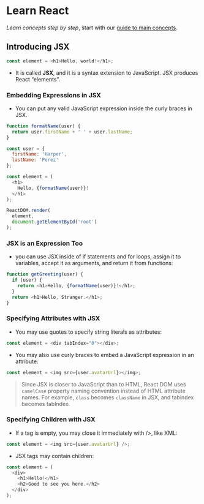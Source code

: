 # Learn React


*Learn concepts step by step*, start with our [guide to main concepts](https://reactjs.org/docs/getting-started.html#learn-react).

## Introducing JSX
```javascript
const element = <h1>Hello, world!</h1>;
```
* It is called **JSX**, and it is a syntax extension to JavaScript. JSX produces React “elements”. 

### Embedding Expressions in JSX
* You can put any valid JavaScript expression inside the curly braces in JSX.
```javascript
function formatName(user) {
  return user.firstName + ' ' + user.lastName;
}

const user = {
  firstName: 'Harper',
  lastName: 'Perez'
};

const element = (
  <h1>
    Hello, {formatName(user)}!
  </h1>
);

ReactDOM.render(
  element,
  document.getElementById('root')
);
```

### JSX is an Expression Too
* you can use JSX inside of if statements and for loops, assign it to variables, accept it as arguments, and return it from functions:
```javascript
function getGreeting(user) {
  if (user) {
    return <h1>Hello, {formatName(user)}!</h1>;
  }
  return <h1>Hello, Stranger.</h1>;
}
```

### Specifying Attributes with JSX
* You may use quotes to specify string literals as attributes:
```javascript
const element = <div tabIndex="0"></div>;
```

* You may also use curly braces to embed a JavaScript expression in an attribute:
```javascript
const element = <img src={user.avatarUrl}></img>;
```

>Since JSX is closer to JavaScript than to HTML, React DOM uses ```camelCase``` property naming convention instead of HTML attribute names.
>For example, ```class``` becomes ```className``` in JSX, and tabindex becomes tabIndex.

### Specifying Children with JSX

* If a tag is empty, you may close it immediately with />, like XML:
```javascript
const element = <img src={user.avatarUrl} />;
```
* JSX tags may contain children:
```javascript
const element = (
  <div>
    <h1>Hello!</h1>
    <h2>Good to see you here.</h2>
  </div>
);
```



```javascript
```
